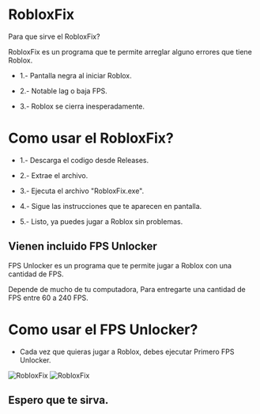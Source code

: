 # RobloxFix

Para que sirve el RobloxFix?

RobloxFix es un programa que te permite arreglar alguno errores que tiene Roblox.

- 1.- Pantalla negra al iniciar Roblox.

- 2.- Notable lag o baja FPS.

- 3.- Roblox se cierra inesperadamente.

# Como usar el RobloxFix?

- 1.- Descarga el codigo desde Releases.

- 2.- Extrae el archivo.

- 3.- Ejecuta el archivo "RobloxFix.exe".

- 4.- Sigue las instrucciones que te aparecen en pantalla.

- 5.- Listo, ya puedes jugar a Roblox sin problemas.

## Vienen incluido FPS Unlocker

FPS Unlocker es un programa que te permite jugar a Roblox con una cantidad de FPS.

Depende de mucho de tu computadora, Para entregarte una cantidad de FPS entre 60 a 240 FPS.

# Como usar el FPS Unlocker?

- Cada vez que quieras jugar a Roblox, debes ejecutar Primero FPS Unlocker.

<img src= "https://media.discordapp.net/attachments/991215245358010432/1042372489155715072/Set2.png?width=725&height=130" alt= "RobloxFix">

<img src= "https://media.discordapp.net/attachments/991215245358010432/1042378295024570389/image.png?width=123&height=26" alt= "RobloxFix">

## Espero que te sirva.
